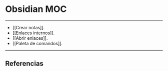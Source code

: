 # Obsidian MOC
---

- [[Crear notas]].
- [[Enlaces internos]].
- [[Abrir enlaces]].
- [[Paleta de comandos]].

---

## Referencias